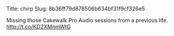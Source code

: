 Title: chirp
Slug: 8b36ff79d878506b634bf31f9cf326e5

Missing those Cakewalk Pro Audio sessions from a previous life. <a href="http://t.co/KD2XMnmWtG">http://t.co/KD2XMnmWtG</a>
